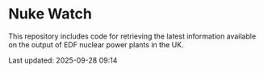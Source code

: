 # Nuke Watch

This repository includes code for retrieving the latest information available on the output of EDF nuclear power plants in the UK.

Last updated: 2025-09-28 09:14